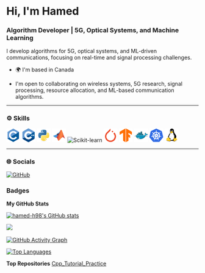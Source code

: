 # Hi, I'm Hamed 

### Algorithm Developer | 5G, Optical Systems, and Machine Learning

I develop algorithms for 5G, optical systems, and ML-driven communications, focusing on real-time and signal processing challenges.

- 🌍 I'm based in Canada
<!-- - ✉️ Contact me at [hamed.hosseinnejad98@gmail.com](mailto:hamed.hosseinnejad98@gmail.com)   -->
- I'm open to collaborating on wireless systems, 5G research, signal processing, resource allocation, and ML-based communication algorithms.

---

### ⚙️ Skills

<p align="left">
  <img src="https://raw.githubusercontent.com/devicons/devicon/master/icons/c/c-original.svg" alt="C" width="36" height="36"/>
  <img src="https://raw.githubusercontent.com/devicons/devicon/master/icons/cplusplus/cplusplus-original.svg" alt="C++" width="36" height="36"/>
  <img src="https://raw.githubusercontent.com/devicons/devicon/master/icons/python/python-original.svg" alt="Python" width="36" height="36"/>
  <img src="https://raw.githubusercontent.com/devicons/devicon/master/icons/matlab/matlab-original.svg" alt="MATLAB" width="36" height="36"/>
  <img src="https://upload.wikimedia.org/wikipedia/commons/0/05/Scikit_learn_logo_small.svg" alt="Scikit-learn" width="36" height="36"/>
  <img src="https://raw.githubusercontent.com/devicons/devicon/master/icons/pytorch/pytorch-original.svg" alt="PyTorch" width="36" height="36"/>
  <img src="https://raw.githubusercontent.com/devicons/devicon/master/icons/tensorflow/tensorflow-original.svg" alt="TensorFlow" width="36" height="36"/>
  <img src="https://raw.githubusercontent.com/devicons/devicon/master/icons/docker/docker-original.svg" alt="Docker" width="36" height="36"/>
  <img src="https://raw.githubusercontent.com/devicons/devicon/master/icons/kubernetes/kubernetes-plain.svg" alt="Kubernetes" width="36" height="36"/>
  <img src="https://raw.githubusercontent.com/devicons/devicon/master/icons/linux/linux-original.svg" alt="Linux" width="36" height="36"/>

  
</p>

---

### 🌐 Socials

<p align="left">
  <a href="https://github.com/hamed-h98" target="_blank">
    <img src="https://cdn-icons-png.flaticon.com/512/25/25231.png" width="32" height="32" alt="GitHub" />
  </a>
 <!--  <a href="https://www.linkedin.com/in/hamed-hosseinnejad-75a54b1b4/" target="_blank">
    <img src="https://raw.githubusercontent.com/danielcranney/readme-generator/main/public/icons/socials/linkedin.svg" width="32" height="32" />
  </a>-->
</p>



### Badges

<b>My GitHub Stats</b>

<a href="http://www.github.com/hamed-h98"><img src="https://github-readme-stats.vercel.app/api?username=hamed-h98&show_icons=true&hide=stars,contribs&count_private=true&title_color=0891b2&text_color=ffffff&icon_color=0891b2&bg_color=1c1917&hide_border=true&show_icons=true" alt="hamed-h98's GitHub stats" /></a>

<a href="http://www.github.com/hamed-h98"><img src="https://github-readme-streak-stats.herokuapp.com/?user=hamed-h98&stroke=ffffff&background=1c1917&ring=0891b2&fire=0891b2&currStreakNum=ffffff&currStreakLabel=0891b2&sideNums=ffffff&sideLabels=ffffff&dates=ffffff&hide_border=true" /></a>

[![GitHub Activity Graph](https://github-readme-activity-graph.vercel.app/graph?username=hamed-h98&theme=github-compact)](https://github.com/hamed-h98)


<a href="https://github.com/hamed-h98" align="left"><img src="https://github-readme-stats.vercel.app/api/top-langs/?username=hamed-h98&langs_count=10&title_color=0891b2&text_color=ffffff&icon_color=0891b2&bg_color=1c1917&hide_border=true&locale=en&custom_title=Top%20%Languages" alt="Top Languages" /></a>

<b>Top Repositories</b>
<a href="https://github.com/hamed-h98/Cpp_Tutorial_Practice" target="_blank">Cpp_Tutorial_Practice</a><br>


<div width="100%" align="center"></div><br /><br /><br /><br /><br /><br /><br />
